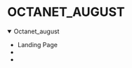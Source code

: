 # OCTANET_AUGUST

<details open>
<summary>Octanet_august</summary>

* Landing Page
* 
* 

</details>
